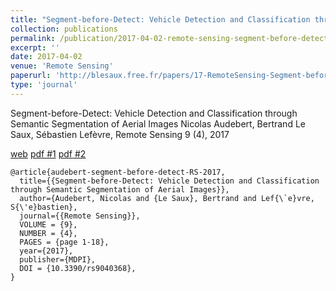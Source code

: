 ```yaml
---
title: "Segment-before-Detect: Vehicle Detection and Classification through Semantic Segmentation of Aerial Images"
collection: publications
permalink: /publication/2017-04-02-remote-sensing-segment-before-detect.md
excerpt: ''
date: 2017-04-02
venue: 'Remote Sensing'
paperurl: 'http://blesaux.free.fr/papers/17-RemoteSensing-Segment-before-detect-AudebertLeSauxLefevre-compressed.pdf'
type: 'journal'
---
```



Segment-before-Detect: Vehicle Detection and Classification through Semantic Segmentation of Aerial Images Nicolas Audebert, Bertrand Le Saux, Sébastien Lefèvre, Remote Sensing 9 (4), 2017

[web](http://www.mdpi.com/2072-4292/9/4/368) [pdf #1](http://www.mdpi.com/2072-4292/9/4/368/pdf) [pdf #2](http://blesaux.free.fr/papers/17-RemoteSensing-Segment-before-detect-AudebertLeSauxLefevre-compressed.pdf)

```
@article{audebert-segment-before-detect-RS-2017,
  title={{Segment-before-Detect: Vehicle Detection and Classification through Semantic Segmentation of Aerial Images}},
  author={Audebert, Nicolas and {Le Saux}, Bertrand and Lef{\`e}vre, S{\'e}bastien},
  journal={{Remote Sensing}},
  VOLUME = {9},
  NUMBER = {4},
  PAGES = {page 1-18},
  year={2017},
  publisher={MDPI},
  DOI = {10.3390/rs9040368},
}
```
